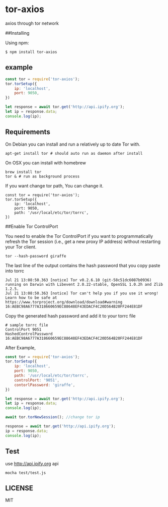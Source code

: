 # tor-axios

axios through tor network

##Installing

Using npm:

```
$ npm install tor-axios
```

## example

```js
const tor = require('tor-axios');
tor.torSetup({
	ip: 'localhost',
	port: 9050,
})

let response = await tor.get('http://api.ipify.org');
let ip = response.data;
console.log(ip);
```

## Requirements

On Debian you can install and run a relatively up to date Tor with.

```
apt-get install tor # should auto run as daemon after install
```

On OSX you can install with homebrew

```
brew install tor
tor & # run as background process
```

If you want change tor path, You can change it.

```
const tor = require('tor-axios');
tor.torSetup({
	ip: 'localhost',
	port: 9050,
	path: '/usr/local/etc/tor/torrc',
})
```

##Enable Tor ControlPort

You need to enable the Tor ControlPort if you want to programmatically refresh the Tor session (i.e., get a new proxy IP address) without restarting your Tor client.

```
tor --hash-password giraffe
```

The last line of the output contains the hash password that you copy paste into torrc

```
Jul 21 13:08:50.363 [notice] Tor v0.2.6.10 (git-58c51dc6087b0936) running on Darwin with Libevent 2.0.22-stable, OpenSSL 1.0.2h and Zlib 1.2.5.
Jul 21 13:08:50.363 [notice] Tor can't help you if you use it wrong! Learn how to be safe at https://www.torproject.org/download/download#warning
16:AEBC98A6777A318660659EC88648EF43EDACF4C20D564B20FF244E81DF
```

Copy the generated hash password and add it to your torrc file

```
# sample torrc file 
ControlPort 9051
HashedControlPassword 16:AEBC98A6777A318660659EC88648EF43EDACF4C20D564B20FF244E81DF
```

After Example,

```js
const tor = require('tor-axios');
tor.torSetup({
	ip: 'localhost',
	port: 9050,
	path: '/usr/local/etc/tor/torrc',
	controlPort: '9051',
    contorlPassword: 'giraffe',
})

let response = await tor.get('http://api.ipify.org');
let ip = response.data;
console.log(ip);

await tor.torNewSession(); //change tor ip

response = await tor.get('http://api.ipify.org');
ip = response.data;
console.log(ip);
```

## Test

use http://api.ipify.org api

```
mocha test/test.js
```

## LICENSE

MIT